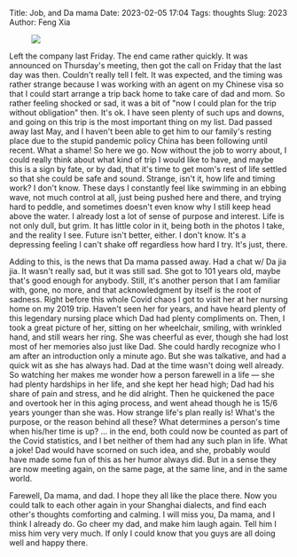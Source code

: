 Title: Job, and Da mama
Date: 2023-02-05 17:04
Tags: thoughts
Slug: 2023
Author: Feng Xia

<figure class="col s12">
  <img src="images/DSC_1655.JPG"/>
</figure>

Left the company last Friday. The end came rather quickly. It was
announced on Thursday's meeting, then got the call on Friday that the
last day was then. Couldn't really tell I felt. It was expected, and
the timing was rather strange because I was working with an agent on
my Chinese visa so that I could start arrange a trip back home to take
care of dad and mom. So rather feeling shocked or sad, it was a bit of
"now I could plan for the trip without obligation" then. It's ok. I
have seen plenty of such ups and downs, and going on this trip is the
most important thing on my list. Dad passed away last May, and I
haven't been able to get him to our family's resting place due to the
stupid pandemic policy China has been following until recent. What a
shame! So here we go. Now without the job to worry about, I could
really think about what kind of trip I would like to have, and maybe
this is a sign by fate, or by dad, that it's time to get mom's rest of
life settled so that she could be safe and sound. Strange, isn't it,
how life and timing work? I don't know. These days I constantly feel
like swimming in an ebbing wave, not much control at all, just being
pushed here and there, and trying hard to peddle, and sometimes
doesn't even know why I still keep head above the water. I already
lost a lot of sense of purpose and interest. Life is not only dull,
but grim. It has little color in it, being both in the photos I take,
and the reality I see. Future isn't better, either. I don't know. It's
a depressing feeling I can't shake off regardless how hard I try. It's
just, there.

Adding to this, is the news that Da mama passed away. Had a chat w/ Da
jia jia. It wasn't really sad, but it was still sad. She got to 101
years old, maybe that's good enough for anybody. Still, it's another
person that I am familiar with, gone, no more, and that acknowledgment
by itself is the root of sadness. Right before this whole Covid chaos
I got to visit her at her nursing home on my 2019 trip. Haven't seen
her for years, and have heard plenty of this legendary nursing place
which Dad had plenty compliments on. Then, I took a great picture of
her, sitting on her wheelchair, smiling, with wrinkled hand, and still
wears her ring. She was cheerful as ever, though she had lost most of
her memories also just like Dad. She could hardly recognize who I am
after an introduction only a minute ago. But she was talkative, and
had a quick wit as she has always had. Dad at the time wasn't doing
well already. So watching her makes me wonder how a person farewell in
a life &mdash; she had plenty hardships in her life, and she kept her
head high; Dad had his share of pain and stress, and he did
alright. Then he quickened the pace and overtook her in this aging
process, and went ahead though he is 15/6 years younger than she
was. How strange life's plan really is! What's the purpose, or the
reason behind all these? What determines a person's time when his/her
time is up? ... in the end, both could now be counted as part of the
Covid statistics, and I bet neither of them had any such plan in
life. What a joke! Dad would have scorned on such idea, and she,
probably would have made some fun of this as her humor always did. But
in a sense they are now meeting again, on the same page, at the same
line, and in the same world.

Farewell, Da mama, and dad. I hope they all like the place there. Now
you could talk to each other again in your Shanghai dialects, and find
each other's thoughts comforting and calming. I will miss you, Da
mama, and I think I already do. Go cheer my dad, and make him laugh
again. Tell him I miss him very very much. If only I could know that
you guys are all doing well and happy there.

